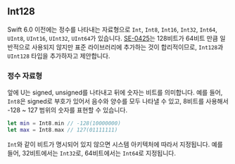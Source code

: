 ## Int128

Swift 6.0 이전에는 정수를 나타내는 자료형으로 `Int`, `Int8`, `Int16`, `Int32`, `Int64`, `UInt8`, `UInt16`, `UInt32`, `UInt64`가 있습니다. [SE-0425](https://github.com/swiftlang/swift-evolution/blob/main/proposals/0425-int128.md)는 128비트가 64비트 만큼 일반적으로 사용되지 않지만 표준 라이브러리에 추가하는 것이 합리적이므로, `Int128`과 `UInt128` 타입을 추가하자고 제안합니다.

### 정수 자료형

앞에 U는 signed, unsigned를 나타내고 뒤에 숫자는 비트를 의미합니다. 예를 들어, `Int8`은 signed로 부호가 있어서 음수와 양수를 모두 나타낼 수 있고, 8비트를 사용해서 -128 ~ 127 범위의 숫자를 표현할 수 있습니다.

```swift
let min = Int8.min // -128(10000000)
let max = Int8.max // 127(01111111)
```

`Int`와 같이 비트가 명시되어 있지 않으면 시스템 아키텍처에 따라서 지정됩니다. 예를 들어, 32비트에서는 `Int32`로, 64비트에서는 `Int64`로 지정됩니다.
